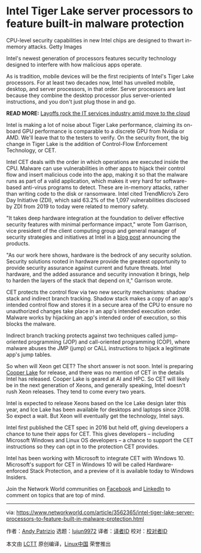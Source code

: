 [#]: collector: (lujun9972)
[#]: translator: ( )
[#]: reviewer: ( )
[#]: publisher: ( )
[#]: url: ( )
[#]: subject: (Intel Tiger Lake server processors to feature built-in malware protection)
[#]: via: (https://www.networkworld.com/article/3562365/intel-tiger-lake-server-processors-to-feature-built-in-malware-protection.html)
[#]: author: (Andy Patrizio https://www.networkworld.com/author/Andy-Patrizio/)

Intel Tiger Lake server processors to feature built-in malware protection
======
CPU-level security capabilities in new Intel chips are designed to thwart in-memory attacks.
Getty Images

Intel's newest generation of processors features security technology designed to interfere with how malicious apps operate.

As is tradition, mobile devices will be the first recipients of Intel's Tiger Lake processors. For at least two decades now, Intel has unveiled mobile, desktop, and server processors, in that order. Server processors are last because they combine the desktop processor plus server-oriented instructions, and you don't just plug those in and go.

**READ MORE:** [Layoffs rock the IT services industry amid move to the cloud][1]

Intel is making a lot of noise about Tiger Lake performance, claiming its on-board GPU performance is comparable to a discrete GPU from Nvidia or AMD. We'll leave that to the testers to verify. On the security front, the big change in Tiger Lake is the addition of Control-Flow Enforcement Technology, or CET.

Intel CET deals with the order in which operations are executed inside the CPU. Malware can use vulnerabilities in other apps to hijack their control flow and insert malicious code into the app, making it so that the malware runs as part of a valid application, which makes it very hard for software-based anti-virus programs to detect. These are in-memory attacks, rather than writing code to the disk or ransomware. Intel cited TrendMicro’s Zero Day Initiative (ZDI), which said 63.2% of the 1,097 vulnerabilities disclosed by ZDI from 2019 to today were related to memory safety.

"It takes deep hardware integration at the foundation to deliver effective security features with minimal performance impact," wrote Tom Garrison, vice president of the client computing group and general manager of security strategies and initiatives at Intel in a [blog post][2] announcing the products.

"As our work here shows, hardware is the bedrock of any security solution. Security solutions rooted in hardware provide the greatest opportunity to provide security assurance against current and future threats. Intel hardware, and the added assurance and security innovation it brings, help to harden the layers of the stack that depend on it," Garrison wrote.

CET protects the control flow via two new security mechanisms: shadow stack and indirect branch tracking. Shadow stack makes a copy of an app's intended control flow and stores it in a secure area of the CPU to ensure no unauthorized changes take place in an app's intended execution order. Malware works by hijacking an app's intended order of execution, so this blocks the malware.

Indirect branch tracking protects against two techniques called jump-oriented programming (JOP) and call-oriented programming (COP), where malware abuses the JMP (jump) or CALL instructions to hijack a legitimate app's jump tables.

So when will Xeon get CET? The short answer is not soon. Intel is preparing [Cooper Lake][3] for release, and there was no mention of CET in the details Intel has released. Cooper Lake is geared at AI and HPC. So CET will likely be in the next generation of Xeons, and generally speaking, Intel doesn't rush Xeon releases. They tend to come every two years.

Intel is expected to release Xeons based on the Ice Lake design later this year, and Ice Lake has been available for desktops and laptops since 2018. So expect a wait. But Xeon will eventually get the technology, Intel says.

Intel first published the CET spec in 2016 but held off, giving developers a chance to tune their apps for CET. This gives developers – including Microsoft Windows and Linux OS developers – a chance to support the CET instructions so they can opt in to the protection CET provides.

Intel has been working with Microsoft to integrate CET with Windows 10. Microsoft's support for CET in Windows 10 will be called Hardware-enforced Stack Protection, and a preview of it is available today to Windows Insiders.

Join the Network World communities on [Facebook][4] and [LinkedIn][5] to comment on topics that are top of mind.

--------------------------------------------------------------------------------

via: https://www.networkworld.com/article/3562365/intel-tiger-lake-server-processors-to-feature-built-in-malware-protection.html

作者：[Andy Patrizio][a]
选题：[lujun9972][b]
译者：[译者ID](https://github.com/译者ID)
校对：[校对者ID](https://github.com/校对者ID)

本文由 [LCTT](https://github.com/LCTT/TranslateProject) 原创编译，[Linux中国](https://linux.cn/) 荣誉推出

[a]: https://www.networkworld.com/author/Andy-Patrizio/
[b]: https://github.com/lujun9972
[1]: https://www.networkworld.com/article/3560992/layoffs-rock-the-it-services-industry-amid-move-to-the-cloud.html
[2]: https://newsroom.intel.com/editorials/intel-cet-answers-call-protect-common-malware-threats/
[3]: https://www.networkworld.com/article/3533449/intel-reshuffles-xeon-lineup.html
[4]: https://www.facebook.com/NetworkWorld/
[5]: https://www.linkedin.com/company/network-world
